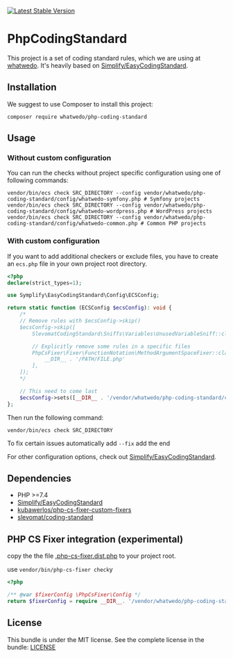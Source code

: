 [![Latest Stable Version](https://poser.pugx.org/whatwedo/php-coding-standard/v/stable)](https://packagist.org/packages/whatwedo/php-coding-standard)

# PhpCodingStandard

This project is a set of coding standard rules, which we are using at [whatwedo](https://whatwedo.ch). It's heavily based on [Simplify/EasyCodingStandard](https://github.com/Symplify/EasyCodingStandard).

## Installation

We suggest to use Composer to install this project:

```
composer require whatwedo/php-coding-standard
```


## Usage

### Without custom configuration

You can run the checks without project specific configuration using one of following commands:

```
vendor/bin/ecs check SRC_DIRECTORY --config vendor/whatwedo/php-coding-standard/config/whatwedo-symfony.php # Symfony projects
vendor/bin/ecs check SRC_DIRECTORY --config vendor/whatwedo/php-coding-standard/config/whatwedo-wordpress.php # WordPress projects
vendor/bin/ecs check SRC_DIRECTORY --config vendor/whatwedo/php-coding-standard/config/whatwedo-common.php # Common PHP projects
```


### With custom configuration

If you want to add additional checkers or exclude files, you have to create an `ecs.php` file in your own project root directory.

```php
<?php
declare(strict_types=1);

use Symplify\EasyCodingStandard\Config\ECSConfig;

return static function (ECSConfig $ecsConfig): void {
    /*
    // Remove rules with $ecsConfig->skip()
    $ecsConfig->skip([
        SlevomatCodingStandard\Sniffs\Variables\UnusedVariableSniff::class => null,

        // Explicitly remove some rules in a specific files
        PhpCsFixer\Fixer\FunctionNotation\MethodArgumentSpaceFixer::class => [
            __DIR__ . '/PATH/FILE.php'
        ],
    ]);
    */

    // This need to come last
    $ecsConfig->sets([__DIR__ . '/vendor/whatwedo/php-coding-standard/config/whatwedo-common.php']);
};
```

Then run the following command:

```
vendor/bin/ecs check SRC_DIRECTORY
```

To fix certain issues automatically add `--fix` add the end

For other configuration options, check out [Simplify/EasyCodingStandard](https://github.com/Symplify/EasyCodingStandard).


## Dependencies

* PHP >=7.4
* [Simplify/EasyCodingStandard](https://github.com/Symplify/EasyCodingStandard)
* [kubawerlos/php-cs-fixer-custom-fixers](https://github.com/kubawerlos/php-cs-fixer-custom-fixers)
* [slevomat/coding-standard](https://github.com/slevomat/coding-standard)


## PHP CS Fixer integration (experimental)

copy the the file [.php-cs-fixer.dist.php](.php-cs-fixer.dist.php) to your project root.

use  `vendor/bin/php-cs-fixer check`y 


```php
<?php

/** @var $fixerConfig \PhpCsFixer\Config */
return $fixerConfig = require __DIR__. '/vendor/whatwedo/php-coding-standard/config/phpcsfixer-symfony.php';

```



## License

This bundle is under the MIT license. See the complete license in the bundle: [LICENSE](LICENSE)
